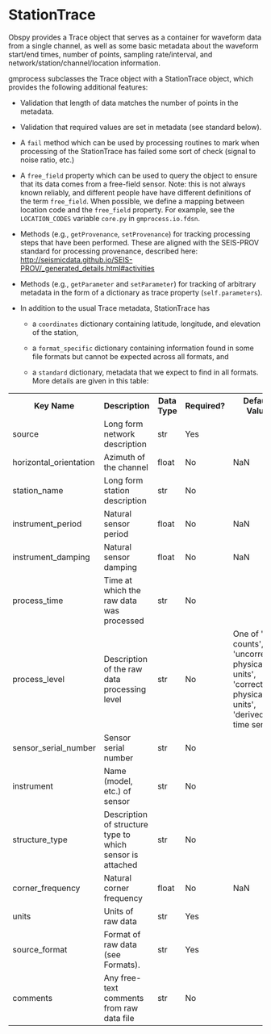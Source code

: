 # StationTrace

Obspy provides a Trace object that serves as a container for waveform data from
a single channel, as well as some basic metadata about the waveform start/end
times, number of points, sampling rate/interval, and
network/station/channel/location information.

gmprocess subclasses the Trace object with a StationTrace object, which provides
the following additional features:

 - Validation that length of data matches the number of points in the metadata.

 - Validation that required values are set in metadata (see standard below).

 - A `fail` method which can be used by processing routines to mark when
   processing of the StationTrace has failed some sort of check (signal to
   noise ratio, etc.)

 - A `free_field` property which can be used to query the object to ensure that
   its data comes from a free-field sensor. Note: this is not always known
   reliably, and different people have have different definitions of the term
   `free_field`. When possible, we define a mapping between location code
   and the `free_field` property. For example, see the `LOCATION_CODES`
   variable `core.py` in `gmprocess.io.fdsn`.

 - Methods (e.g., `getProvenance`, `setProvenance`) for tracking  processing
   steps that have been performed. These are aligned with the SEIS-PROV
   standard for processing provenance, described here:
   http://seismicdata.github.io/SEIS-PROV/_generated_details.html#activities

 - Methods (e.g., `getParameter` and `setParameter`) for tracking of arbitrary
   metadata in the form of a dictionary as trace property (`self.parameters`).

 - In addition to the usual Trace metadata, StationTrace has

   - a `coordinates` dictionary containing latitude, longitude, and elevation
     of the station,

   - a `format_specific` dictionary containing information found in some file
     formats but cannot be expected across all formats, and

   - a `standard` dictionary, metadata that we expect to find in all formats.
     More details are given in this table:


<table>
  <tr>
    <th>Key Name</th>
    <th>Description</th>
    <th>Data Type</th>
    <th>Required?</th>
    <th>Default Value</th>
  </tr>

  <tr>
    <td>source</td>
    <td>Long form network description</td>
    <td>str</td>
    <td>Yes</td>
    <td></td>
  </tr>

  <tr>
    <td>horizontal_orientation</td>
    <td>Azimuth of the channel</td>
    <td>float</td>
    <td>No</td>
    <td>NaN</td>
  </tr>

  <tr>
    <td>station_name</td>
    <td>Long form station description</td>
    <td>str</td>
    <td>No</td>
    <td></td>
  </tr>  

  <tr>
    <td>instrument_period</td>
    <td>Natural sensor period</td>
    <td>float</td>
    <td>No</td>
    <td>NaN</td>
  </tr>

  <tr>
    <td>instrument_damping</td>
    <td>Natural sensor damping</td>
    <td>float</td>
    <td>No</td>
    <td>NaN</td>
  </tr>

  <tr>
    <td>process_time</td>
    <td>Time at which the raw data was processed</td>
    <td>str</td>
    <td>No</td>
    <td></td>
  </tr>

  <tr>
    <td>process_level</td>
    <td>Description of the raw data processing level</td>
    <td>str</td>
    <td>No</td>
    <td>One of 'raw counts', 'uncorrected physical units', 'corrected physical units', 'derived time series'</td>
  </tr>

  <tr>
    <td>sensor_serial_number</td>
    <td>Sensor serial number</td>
    <td>str</td>
    <td>No</td>
    <td></td>
  </tr>

  <tr>
    <td>instrument</td>
    <td>Name (model, etc.) of sensor</td>
    <td>str</td>
    <td>No</td>
    <td></td>
  </tr>

  <tr>
    <td>structure_type</td>
    <td>Description of structure type to which sensor is attached</td>
    <td>str</td>
    <td>No</td>
    <td></td>
  </tr>

  <tr>
    <td>corner_frequency</td>
    <td>Natural corner frequency</td>
    <td>float</td>
    <td>No</td>
    <td>NaN</td>
  </tr>

  <tr>
    <td>units</td>
    <td>Units of raw data</td>
    <td>str</td>
    <td>Yes</td>
    <td></td>
  </tr>

  <tr>
    <td>source_format</td>
    <td>Format of raw data (see Formats).</td>
    <td>str</td>
    <td>Yes</td>
    <td></td>
  </tr>

  <tr>
    <td>comments</td>
    <td>Any free-text comments from raw data file</td>
    <td>str</td>
    <td>No</td>
    <td></td>
  </tr>

</table>
